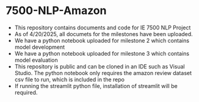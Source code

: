 # 7500-NLP-Amazon

- This repository contains documents and code for IE 7500 NLP Project
- As of 4/20/2025, all documets for the milestones have been uploaded.
- We have a python notebook uploaded for milestone 2 which contains model development
- We have a python notebook uploaded for milestone 3 which contains model evaluation
- This repository is public and can be cloned in an IDE such as Visual Studio. The python notebook
  only requires the amazon review dataset csv file to run, which is included in the repo
- If running the streamlit python file, installation of streamlit will be required.



